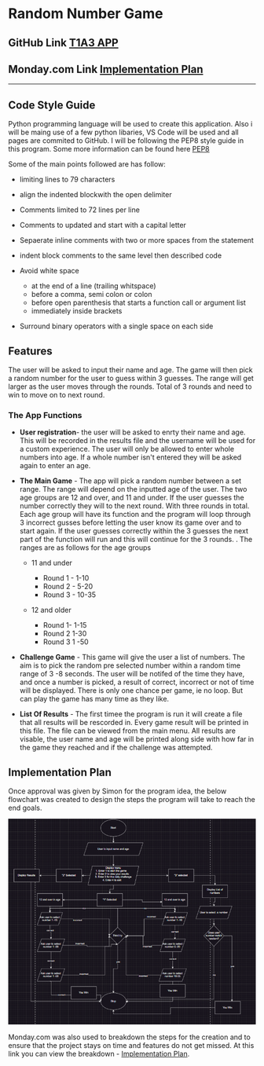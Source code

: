 # Random Number Game

## GitHub Link [T1A3 APP](https://github.com/fabs-pe/T1A3)

## Monday.com Link [Implementation Plan](https://coderacademy-gang.monday.com/users/sign_up?invitationId=28019481023943442000)

---

## Code Style Guide

Python programming language will be used to create this application. Also i will be maing use of a few python libaries, VS Code will be used and all pages are commited to GitHub. I will be following the PEP8 style guide in this program. Some more information can be found here [PEP8](https://peps.python.org/pep-0008/#introduction)

Some of the main points followed are has follow:

- limiting lines to 79 characters
- align  the indented blockwith the open delimiter
- Comments limited to 72 lines per line
- Comments to updated and start with a capital letter
- Sepaerate inline comments with two or more spaces from the statement
- indent block comments to the same level then described code
- Avoid white space

  - at the end of a line (trailing whitspace)
  - before a comma, semi colon or colon
  - before open parenthesis that starts a function call or argument list
  - immediately inside brackets

- Surround binary operators with a single space on each side

## Features

The user will be asked to input their name and age. The game will then pick a random number for the user to guess within 3 guesses. The range  will get larger as the user moves through the rounds. Total of 3 rounds and need to win to move on to next round.

### The App Functions

- **User registration**- the user will be asked to enrty their name and age. This will be recorded in the results file and the username will be used for a custom experience. The user will only be allowed to enter whole numbers into age. If a whole number isn't entered they will be asked again to enter an age.

- **The Main Game**  - The app will pick a random number between a set range. The range will depend on the inputted age of the user. The two age groups are 12 and over, and 11 and under. If the user guesses the number correctly they will to the next round. With three rounds in total. Each age group will have its function and the program will loop through 3 incorrect gusses before letting the user know its game over and to start again. If the user guesses correctly within the 3 guesses the next part of the function will run and this will continue for the 3 rounds. . The ranges are as follows for the age groups
  - 11 and under
    - Round 1 - 1-10
    - Round 2 - 5-20
    - Round 3 - 10-35

  - 12 and older
    - Round 1- 1-15
    - Round 2 1-30
    - Round 3 1 -50

- **Challenge Game** - This game will give the user a list of numbers. The aim is to pick the random pre selected number within a random time range of 3 -8 seconds. The user will be notifed of the time they have, and once a number is picked, a result of correct, incorrect or not of time will be displayed. There is only one chance per game, ie no loop. But can play the game has many time as they like.

- **List Of Results** - The first timee the program is run it will create a file that all results will be rescorded in. Every game result  will be printed in this file. The file can be viewed from the main menu.  All results are visable, the user name and age will be printed along side with how far in the game they reached and if the challenge was attempted.

## Implementation Plan

Once approval was given by Simon for the program idea, the below flowchart was created to design the steps the program will take to reach the end goals.

![Flowchart](./resources/app_plan.PNG)

Monday.com was also used to breakdown the steps for the creation and to ensure that the project stays on time and features do not get missed. At this link you can view the breakdown - [Implementation Plan](https://coderacademy-gang.monday.com/users/sign_up?invitationId=28019481023943442000). 
